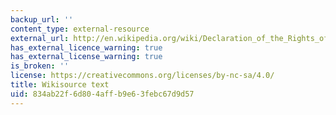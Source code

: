 ```yaml
---
backup_url: ''
content_type: external-resource
external_url: http://en.wikipedia.org/wiki/Declaration_of_the_Rights_of_Woman_and_the_Female_Citizen
has_external_licence_warning: true
has_external_license_warning: true
is_broken: ''
license: https://creativecommons.org/licenses/by-nc-sa/4.0/
title: Wikisource text
uid: 834ab22f-6d80-4aff-b9e6-3febc67d9d57
---
```

